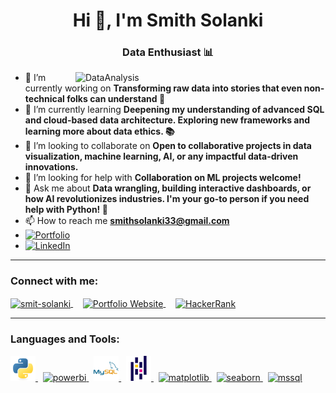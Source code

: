 <h1 align="center">Hi 👋, I'm Smith Solanki</h1>
<h3 align="center">Data Enthusiast 📊</h3>

<img align="right" alt="DataAnalysis" width="400" src="https://www.kdnuggets.com/wp-content/uploads/c_free_data_analyst_bootcamp_beginners_1.png" />

- 🔭 I’m currently working on **Transforming raw data into stories that even non-technical folks can understand 📖**
- 🌱 I’m currently learning **Deepening my understanding of advanced SQL and cloud-based data architecture. Exploring new frameworks and learning more about data ethics. 📚**
- 👯 I’m looking to collaborate on **Open to collaborative projects in data visualization, machine learning, AI, or any impactful data-driven innovations.**
- 🤝 I’m looking for help with **Collaboration on ML projects welcome!**
- 💬 Ask me about **Data wrangling, building interactive dashboards, or how AI revolutionizes industries. I'm your go-to person if you need help with Python! 🚀**
- 📫 How to reach me **smithsolanki33@gmail.com**
- [![Portfolio](https://img.shields.io/badge/PORTFOLIO-black?style=for-the-badge&logo=github)](https://https://sites.google.com/view/smith-datascience/home)  
- [![LinkedIn](https://img.shields.io/badge/LINKEDIN-blue?style=for-the-badge&logo=linkedin)](https://www.linkedin.com/in/smithsolanki)
---

<h3 align="left">Connect with me:</h3>
<p align="left">
<a href="https://www.linkedin.com/in/smithsolanki" target="blank">
  <img align="center" src="https://raw.githubusercontent.com/rahuldkjain/github-profile-readme-generator/master/src/images/icons/Social/linked-in-alt.svg" alt="smit-solanki" height="40" width="50" />
</a>
  &nbsp;&nbsp;&nbsp;
  <a href="https://sites.google.com/view/smith-datascience/home" target="_blank">
    <img align="center" src="https://img.icons8.com/fluency/48/domain.png" alt="Portfolio Website" height="50" width="50" />
  </a>
 &nbsp;&nbsp;&nbsp;
  <a href="https://www.hackerrank.com/profile/smithsolanki33" target="_blank">
    <img align="center" src="https://upload.wikimedia.org/wikipedia/commons/6/65/HackerRank_logo.png" alt="HackerRank" height="55" width="55" />
  </a>
</p>



---

<h3 align="left">Languages and Tools:</h3>
<p align="left">
  <a href="https://www.python.org" target="_blank" rel="noreferrer">
    <img src="https://raw.githubusercontent.com/devicons/devicon/master/icons/python/python-original.svg" alt="python" width="40" height="40"/>
  </a>&nbsp;
  <a href="https://www.microsoft.com/en-us/power-bi" target="_blank" rel="noreferrer">
    <img src="https://cdn.worldvectorlogo.com/logos/power-bi-1.svg" alt="powerbi" width="40" height="40"/>
  </a>&nbsp;
  <a href="https://www.mysql.com/" target="_blank" rel="noreferrer">
    <img src="https://raw.githubusercontent.com/devicons/devicon/master/icons/mysql/mysql-original-wordmark.svg" alt="mysql" width="40" height="40"/>
  </a>&nbsp;
  <a href="https://pandas.pydata.org/" target="_blank" rel="noreferrer">
    <img src="https://raw.githubusercontent.com/devicons/devicon/2ae2a900d2f041da66e950e4d48052658d850630/icons/pandas/pandas-original.svg" alt="pandas" width="40" height="40"/>
  </a>&nbsp;
  <a href="https://matplotlib.org/" target="_blank" rel="noreferrer">
    <img src="https://upload.wikimedia.org/wikipedia/commons/8/84/Matplotlib_icon.svg" alt="matplotlib" width="40" height="40"/>
  </a>&nbsp;
  <a href="https://seaborn.pydata.org/" target="_blank" rel="noreferrer">
    <img src="https://seaborn.pydata.org/_images/logo-mark-lightbg.svg" alt="seaborn" width="40" height="40"/>
  </a>&nbsp;
  <a href="https://www.microsoft.com/en-us/sql-server" target="_blank" rel="noreferrer">
    <img src="https://www.svgrepo.com/show/303229/microsoft-sql-server-logo.svg" alt="mssql" width="40" height="40"/>
  </a>
</p>
